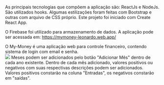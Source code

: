As principais tecnologias que compõem a aplicação são: ReactJs e NodeJs. São utilizados hooks. Algumas estilizações foram feitas com Bootstrap e outras com arquivo de CSS próprio. Este projeto foi iniciado com Create React App.

O Firebase foi utilizado para armazenamento de dados.
A aplicação pode ser acessada em: https://mymoney-leonardo.web.app/

O My-Money é uma aplicação web para controle financeiro, contendo sistema de login com email e senha. <br/>
<img src="/Image/home.png"/>
Meses podem ser adicionados pelo botão "Adicionar Mês" dentro de cada ano existente. Dentro de cada mês adicionado, valores positivos ou negativos com suas respectivas descrições podem ser adicionados. 
Valores positivos constarão na coluna "Entradas", os negativos constarão em "saídas".




